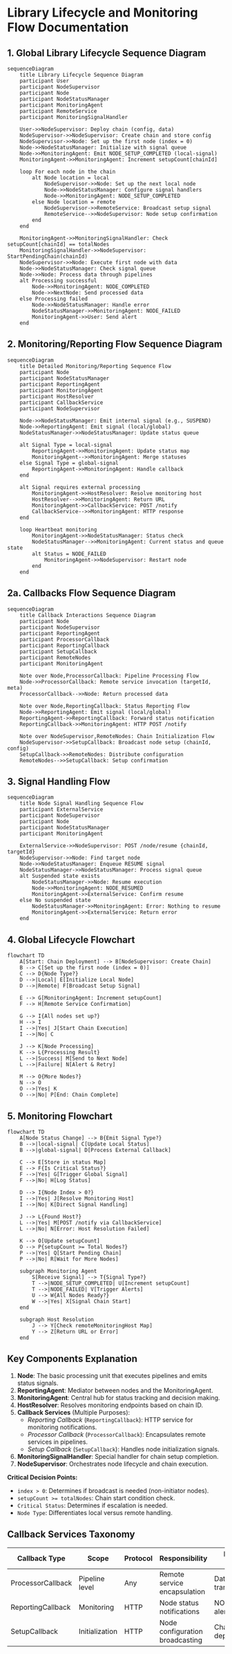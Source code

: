 # Library Lifecycle and Monitoring Flow Documentation

## 1. Global Library Lifecycle Sequence Diagram

```mermaid
sequenceDiagram
    title Library Lifecycle Sequence Diagram
    participant User
    participant NodeSupervisor
    participant Node
    participant NodeStatusManager
    participant MonitoringAgent
    participant RemoteService
    participant MonitoringSignalHandler

    User->>NodeSupervisor: Deploy chain (config, data)
    NodeSupervisor->>NodeSupervisor: Create chain and store config
    NodeSupervisor->>Node: Set up the first node (index = 0)
    Node->>NodeStatusManager: Initialize with signal queue
    Node->>MonitoringAgent: Emit NODE_SETUP_COMPLETED (local-signal)
    MonitoringAgent->>MonitoringAgent: Increment setupCount[chainId]
    
    loop For each node in the chain
        alt Node location = local
            NodeSupervisor->>Node: Set up the next local node
            Node->>NodeStatusManager: Configure signal handlers
            Node->>MonitoringAgent: NODE_SETUP_COMPLETED
        else Node location = remote
            NodeSupervisor->>RemoteService: Broadcast setup signal
            RemoteService-->>NodeSupervisor: Node setup confirmation
        end
    end
    
    MonitoringAgent->>MonitoringSignalHandler: Check setupCount[chainId] == totalNodes
    MonitoringSignalHandler->>NodeSupervisor: StartPendingChain(chainId)
    NodeSupervisor->>Node: Execute first node with data
    Node->>NodeStatusManager: Check signal queue
    Node->>Node: Process data through pipelines
    alt Processing successful
        Node->>MonitoringAgent: NODE_COMPLETED
        Node->>NextNode: Send processed data
    else Processing failed
        Node->>NodeStatusManager: Handle error
        NodeStatusManager->>MonitoringAgent: NODE_FAILED
        MonitoringAgent->>User: Send alert
    end
```

## 2. Monitoring/Reporting Flow Sequence Diagram

```mermaid
sequenceDiagram
    title Detailed Monitoring/Reporting Sequence Flow
    participant Node
    participant NodeStatusManager
    participant ReportingAgent
    participant MonitoringAgent
    participant HostResolver
    participant CallbackService
    participant NodeSupervisor

    Node->>NodeStatusManager: Emit internal signal (e.g., SUSPEND)
    Node->>ReportingAgent: Emit signal (local/global)
    NodeStatusManager->>NodeStatusManager: Update status queue
    
    alt Signal Type = local-signal
        ReportingAgent->>MonitoringAgent: Update status map
        MonitoringAgent-->>MonitoringAgent: Merge statuses
    else Signal Type = global-signal
        ReportingAgent->>MonitoringAgent: Handle callback
    end
    
    alt Signal requires external processing
        MonitoringAgent->>HostResolver: Resolve monitoring host
        HostResolver-->>MonitoringAgent: Return URL
        MonitoringAgent->>CallbackService: POST /notify
        CallbackService-->>MonitoringAgent: HTTP response
    end
    
    loop Heartbeat monitoring
        MonitoringAgent->>NodeStatusManager: Status check
        NodeStatusManager-->>MonitoringAgent: Current status and queue state
        alt Status = NODE_FAILED
            MonitoringAgent->>NodeSupervisor: Restart node
        end
    end
```

## 2a. Callbacks Flow Sequence Diagram

```mermaid
sequenceDiagram
    title Callback Interactions Sequence Diagram
    participant Node
    participant NodeSupervisor
    participant ReportingAgent
    participant ProcessorCallback
    participant ReportingCallback
    participant SetupCallback
    participant RemoteNodes
    participant MonitoringAgent

    Note over Node,ProcessorCallback: Pipeline Processing Flow
    Node->>ProcessorCallback: Remote service invocation (targetId, meta)
    ProcessorCallback-->>Node: Return processed data
    
    Note over Node,ReportingCallback: Status Reporting Flow
    Node->>ReportingAgent: Emit signal (local/global)
    ReportingAgent->>ReportingCallback: Forward status notification
    ReportingCallback->>MonitoringAgent: HTTP POST /notify
    
    Note over NodeSupervisor,RemoteNodes: Chain Initialization Flow
    NodeSupervisor->>SetupCallback: Broadcast node setup (chainId, config)
    SetupCallback->>RemoteNodes: Distribute configuration
    RemoteNodes-->>SetupCallback: Setup confirmation
```

## 3. Signal Handling Flow

```mermaid
sequenceDiagram
    title Node Signal Handling Sequence Flow
    participant ExternalService
    participant NodeSupervisor
    participant Node
    participant NodeStatusManager
    participant MonitoringAgent

    ExternalService->>NodeSupervisor: POST /node/resume {chainId, targetId}
    NodeSupervisor->>Node: Find target node
    Node->>NodeStatusManager: Enqueue RESUME signal
    NodeStatusManager->>NodeStatusManager: Process signal queue
    alt Suspended state exists
        NodeStatusManager->>Node: Resume execution
        Node->>MonitoringAgent: NODE_RESUMED
        MonitoringAgent->>ExternalService: Confirm resume
    else No suspended state
        NodeStatusManager->>MonitoringAgent: Error: Nothing to resume
        MonitoringAgent->>ExternalService: Return error
    end
```

## 4. Global Lifecycle Flowchart

```mermaid
flowchart TD
    A[Start: Chain Deployment] --> B[NodeSupervisor: Create Chain]
    B --> C[Set up the first node (index = 0)]
    C --> D{Node Type?}
    D -->|Local| E[Initialize Local Node]
    D -->|Remote| F[Broadcast Setup Signal]
    
    E --> G[MonitoringAgent: Increment setupCount]
    F --> H[Remote Service Confirmation]
    
    G --> I{All nodes set up?}
    H --> I
    I -->|Yes| J[Start Chain Execution]
    I -->|No| C
    
    J --> K[Node Processing]
    K --> L{Processing Result}
    L -->|Success| M[Send to Next Node]
    L -->|Failure| N[Alert & Retry]
    
    M --> O{More Nodes?}
    N --> O
    O -->|Yes| K
    O -->|No| P[End: Chain Complete]
```

## 5. Monitoring Flowchart

```mermaid
flowchart TD
    A[Node Status Change] --> B{Emit Signal Type?}
    B -->|local-signal| C[Update Local Status]
    B -->|global-signal| D[Process External Callback]
    
    C --> E[Store in status Map]
    E --> F{Is Critical Status?}
    F -->|Yes| G[Trigger Global Signal]
    F -->|No| H[Log Status]
    
    D --> I{Node Index > 0?}
    I -->|Yes| J[Resolve Monitoring Host]
    I -->|No| K[Direct Signal Handling]
    
    J --> L{Found Host?}
    L -->|Yes| M[POST /notify via CallbackService]
    L -->|No| N[Error: Host Resolution Failed]
    
    K --> O[Update setupCount]
    O --> P{setupCount >= Total Nodes?}
    P -->|Yes| Q[Start Pending Chain]
    P -->|No| R[Wait for More Nodes]
    
    subgraph Monitoring Agent
        S[Receive Signal] --> T{Signal Type?}
        T -->|NODE_SETUP_COMPLETED| U[Increment setupCount]
        T -->|NODE_FAILED| V[Trigger Alerts]
        U --> W{All Nodes Ready?}
        W -->|Yes| X[Signal Chain Start]
    end
    
    subgraph Host Resolution
        J --> Y[Check remoteMonitoringHost Map]
        Y --> Z[Return URL or Error]
    end
```

## Key Components Explanation

1. **Node**: The basic processing unit that executes pipelines and emits status signals.
2. **ReportingAgent**: Mediator between nodes and the MonitoringAgent.
3. **MonitoringAgent**: Central hub for status tracking and decision making.
4. **HostResolver**: Resolves monitoring endpoints based on chain ID.
5. **Callback Services** (Multiple Purposes):
   - *Reporting Callback* (`ReportingCallback`): HTTP service for monitoring notifications.
   - *Processor Callback* (`ProcessorCallback`): Encapsulates remote services in pipelines.
   - *Setup Callback* (`SetupCallback`): Handles node initialization signals.
6. **MonitoringSignalHandler**: Special handler for chain setup completion.
7. **NodeSupervisor**: Orchestrates node lifecycle and chain execution.

**Critical Decision Points:**
- `index > 0`: Determines if broadcast is needed (non-initiator nodes).
- `setupCount >= totalNodes`: Chain start condition check.
- `Critical Status`: Determines if escalation is needed.
- `Node Type`: Differentiates local versus remote handling.

## Callback Services Taxonomy

| Callback Type     | Scope          | Protocol | Responsibility                        | Example Usage         |
|-------------------|----------------|----------|---------------------------------------|-----------------------|
| ProcessorCallback | Pipeline level | Any      | Remote service encapsulation          | Data transformation   |
| ReportingCallback | Monitoring     | HTTP     | Node status notifications             | NODE_FAILED alerts    |
| SetupCallback     | Initialization | HTTP     | Node configuration broadcasting       | Chain deployment      |
